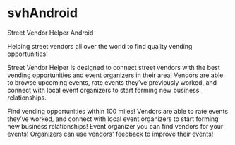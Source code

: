 # svhAndroid
Street Vendor Helper Android


Helping street vendors all over the world to find quality vending opportunities!

Street Vendor Helper is designed to connect street vendors with the best vending opportunities and event organizers in their area! Vendors are able to browse upcoming events, rate events they’ve previously worked, and connect with local event organizers to start forming new business relationships.

Find vending opportunities within 100 miles! Vendors are able to rate events they’ve worked, and connect with local event organizers to start forming new business relationships! Event organizer you can find vendors for your events! Organizers can use vendors' feedback to improve their events!
